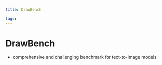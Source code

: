```yaml
---
title: DrawBench

tags: 
---
```


# DrawBench
- comprehensive and challenging benchmark for text-to-image models


